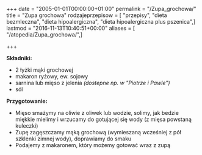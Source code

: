 +++
date = "2005-01-01T00:00:00+01:00"
permalink = "/Zupa_grochowa/"
title = "Zupa grochowa"
rodzajeprzepisow = [ "przepisy", "dieta bezmleczna", "dieta hipoalergiczna", "dieta hipoalergiczna plus pszenica",]
lastmod = "2016-11-13T10:40:51+00:00"
aliases = [ "/atopedia/Zupa_grochowa/",]

+++

**Składniki:**

-   2 łyżki mąki grochowej
-   makaron ryżowy, ew. sojowy
-   sarnina lub mięso z jelenia *(dostepne np. w "Piotrze i Pawle")*
-   sól

**Przygotowanie:**

-   Mięso smażymy na oliwie z oliwek lub wodzie, solimy, jak bedzie miękkie mielimy i wrzucamy do gotującej się wody (z mięsa powstaną kuleczki)
-   Zupę zagęszczamy mąką grochową (wymieszaną wcześniej z pół szklenki zimnej wody), doprawiamy do smaku
-   Podajemy z makaronem, który możemy gotować wraz z zupą
